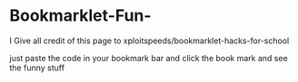 # Bookmarklet-Fun-

I Give all credit of this page to xploitspeeds/bookmarklet-hacks-for-school

just paste the code in your bookmark bar and click the book mark and see the funny stuff
